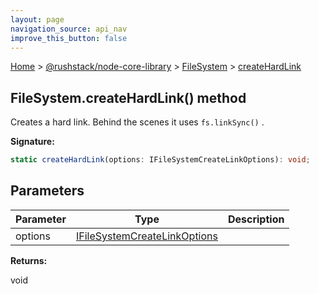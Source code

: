 ```yaml
---
layout: page
navigation_source: api_nav
improve_this_button: false
---
```



[Home](./index.md) &gt; [@rushstack/node-core-library](./node-core-library.md) &gt; [FileSystem](./node-core-library.filesystem.md) &gt; [createHardLink](./node-core-library.filesystem.createhardlink.md)

## FileSystem.createHardLink() method

Creates a hard link. Behind the scenes it uses `fs.linkSync()` .

<b>Signature:</b>

```typescript
static createHardLink(options: IFileSystemCreateLinkOptions): void;
```

## Parameters

|  Parameter | Type | Description |
|  --- | --- | --- |
|  options | [IFileSystemCreateLinkOptions](./node-core-library.ifilesystemcreatelinkoptions.md) |  |

<b>Returns:</b>

void
